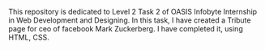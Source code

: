 This repository is dedicated to Level 2 Task 2 of OASIS Infobyte Internship in Web Development and Designing. In this task, I have created a Tribute page for ceo of facebook Mark Zuckerberg. I have completed it, using HTML, CSS.
